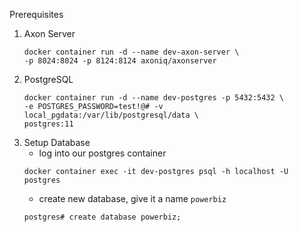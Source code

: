 Prerequisites
1. Axon Server
   ```
   docker container run -d --name dev-axon-server \
   -p 8024:8024 -p 8124:8124 axoniq/axonserver
   ```
2. PostgreSQL
   ```
   docker container run -d --name dev-postgres -p 5432:5432 \
   -e POSTGRES_PASSWORD=test!@# -v local_pgdata:/var/lib/postgresql/data \
   postgres:11
   ```
3. Setup Database
   * log into our postgres container
   ```
   docker container exec -it dev-postgres psql -h localhost -U postgres
   ```
   * create new database, give it a name `powerbiz`
   ```
   postgres# create database powerbiz;
   ```
